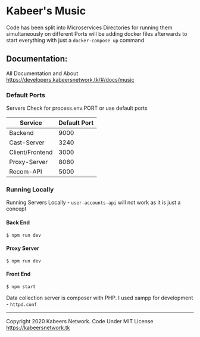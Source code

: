 # Kabeer's Music
Code has been split into Microservices Directories
for running them simultaneously on different Ports
will be adding docker files afterwards to start everything with just a ```docker-compose up``` command


## Documentation: 
All Documentation and About 
https://developers.kabeersnetwork.tk/#/docs/music

### Default Ports 
Servers Check for process.env.PORT or use default ports

| Service     | Default Port |
| ----------- | -----------  |
| Backend     | 9000         |
| Cast-Server   | 3240       |
| Client/Frontend   | 3000   |
| Proxy-Server   | 8080      |
| Recom-API   | 5000         |


### Running Locally
Running Servers Locally - ```user-accounts-api``` will not work as it is just a concept
#### Back End
```
$ npm run dev
```
#### Proxy Server
```
$ npm run dev
```
#### Front End
```
$ npm start
```

Data collection server is composer with PHP. I used xampp for development - ```httpd.conf```

---
Copyright 2020  Kabeers Network. 
Code Under MIT License
https://kabeersnetwork.tk
